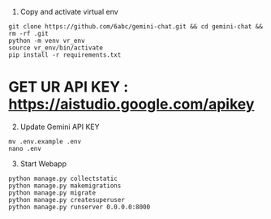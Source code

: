  

1. Copy and activate virtual env
```
git clone https://github.com/6abc/gemini-chat.git && cd gemini-chat && rm -rf .git
python -m venv vr_env
source vr_env/bin/activate
pip install -r requirements.txt
```
# GET UR API KEY : https://aistudio.google.com/apikey
2. Update Gemini API KEY
```
mv .env.example .env
nano .env
```
3. Start Webapp
```
python manage.py collectstatic
python manage.py makemigrations
python manage.py migrate
python manage.py createsuperuser
python manage.py runserver 0.0.0.0:8000
```
